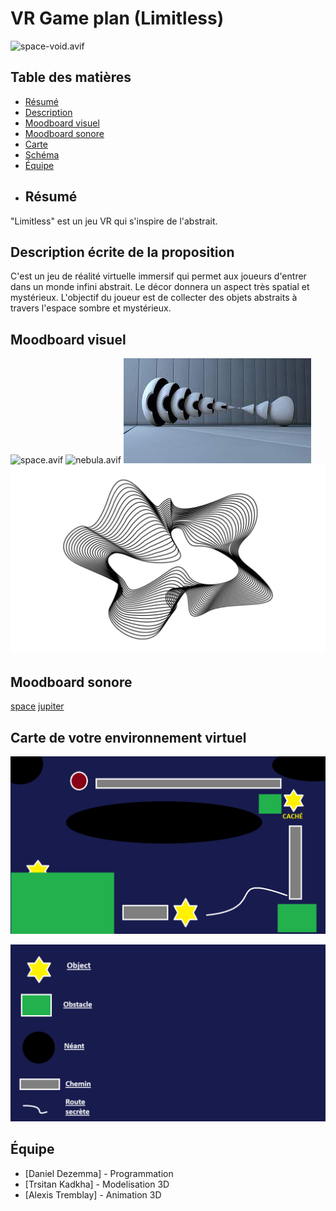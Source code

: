 # VR Game plan (Limitless)
![space-void.avif](assets/space-void.avif)
## Table des matières
- [Résumé](#Résumé)
- [Description](#Description-écrite-de-la-proposition)
- [Moodboard visuel](#Moodboard-visuel)
- [Moodboard sonore](#Moodboard-sonore)
- [Carte](#Carte-de-votre-environnement-virtuel)
- [Schéma](#Schéma-de-programmation-et-interactivité)
- [Équipe](#Équipe)
- ## Résumé
 "Limitless" est un jeu VR qui s'inspire de l'abstrait. 
## Description écrite de la proposition 
C'est un jeu de réalité virtuelle immersif qui permet aux joueurs d'entrer dans un monde infini abstrait. Le décor donnera un aspect très spatial et mystérieux. L'objectif du joueur est de collecter des objets abstraits à travers l'espace sombre et mystérieux.
## Moodboard visuel 
![space.avif](assets/space.avif)
![nebula.avif](assets/nebula.avif)
![object-1.jpg](assets/object-1.jpg)
![object-2.jpg](assets/object-2.jpg)
## Moodboard sonore
[space](https://www.youtube.com/watch?v=kXUnJ61KxRE)
[jupiter](https://www.youtube.com/watch?v=UChzxK9gknM)
## Carte de votre environnement virtuel 
![map.png](assets/map.png)

![schema.png](assets/schema.png)


## Équipe
- [Daniel Dezemma] - Programmation
- [Trsitan Kadkha] - Modelisation 3D
- [Alexis Tremblay] - Animation 3D
